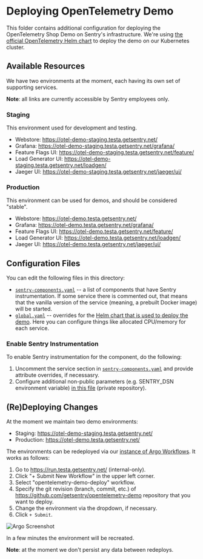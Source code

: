 # Deploying OpenTelemetry Demo

This folder contains additional configuration for deploying the
OpenTelemetry Shop Demo on Sentry's infrastructure. We're using
[the official OpenTelemetry Helm chart](https://github.com/open-telemetry/opentelemetry-helm-charts/tree/main/charts/opentelemetry-demo)
to deploy the demo on our Kubernetes cluster.

## Available Resources

We have two environments at the moment, each having its own set of supporting services.

**Note**: all links are currently accessible by Sentry employees only.

### Staging

This environment used for development and testing.

- Webstore: <https://otel-demo-staging.testa.getsentry.net/>
- Grafana: <https://otel-demo-staging.testa.getsentry.net/grafana/>
- Feature Flags UI: <https://otel-demo-staging.testa.getsentry.net/feature/>
- Load Generator UI: <https://otel-demo-staging.testa.getsentry.net/loadgen/>
- Jaeger UI: <https://otel-demo-staging.testa.getsentry.net/jaeger/ui/>

### Production

This environment can be used for demos, and should be considered "stable".

- Webstore: <https://otel-demo.testa.getsentry.net/>
- Grafana: <https://otel-demo.testa.getsentry.net/grafana/>
- Feature Flags UI: <https://otel-demo.testa.getsentry.net/feature/>
- Load Generator UI: <https://otel-demo.testa.getsentry.net/loadgen/>
- Jaeger UI: <https://otel-demo.testa.getsentry.net/jaeger/ui/>

## Configuration Files

You can edit the following files in this directory:

- [`sentry-components.yaml`](./sentry-components.yaml) -- a list of components
  that have Sentry instrumentation. If some service there is commented out, that
  means that the vanilla version of the service (meaning, a prebuilt Docker image)
  will be started.
- [`global.yaml`](./global.yaml) -- overrides for the
  [Helm chart that is used to deploy the demo](https://github.com/open-telemetry/opentelemetry-helm-charts/tree/main/charts/opentelemetry-demo).
  Here you can configure things like allocated CPU/memory for each service.

### Enable Sentry Instrumentation

To enable Sentry instrumentation for the component, do the following:

1. Uncomment the service section in [`sentry-components.yaml`](./sentry-components.yaml)
   and provide attribute overrides, if necessasry.
2. Configure additional non-public parameters (e.g. SENTRY_DSN environment variable)
   [in this file](https://github.com/getsentry/test-factory/blob/main/k8s/services/workflows-otel-demo/templates/otel-demo/services-secrets.yaml)
   (private repository).

## (Re)Deploying Changes

At the moment we maintain two demo environments:

- Staging: <https://otel-demo-staging.testa.getsentry.net/>
- Production: <https://otel-demo.testa.getsentry.net/>

The environments can be redeployed via our [instance of Argo Workflows](https://run.testa.getsentry.net/).
It works as follows:

1. Go to <https://run.testa.getsentry.net/> (internal-only).
2. Click "+ Submit New Workflow" in the upper left corner.
3. Select "opentelemetry-demo-deploy" workflow.
4. Specify the git revision (branch, commit, etc.) of <https://github.com/getsentry/opentelemetry-demo>
   repository that you want to deploy.
5. Change the environment via the dropdown, if necessary.
6. Click `+ Submit`.

![Argo Screenshot](https://user-images.githubusercontent.com/1120468/207635202-00cf09e0-edbd-47e1-a61b-765ad37c4764.png)

In a few minutes the environment will be recreated.

**Note**: at the moment we don't persist any data between redeploys.
